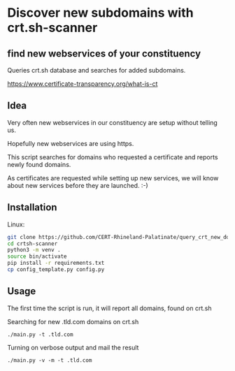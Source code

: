 # Discover new subdomains with crt.sh-scanner
## find new webservices of your constituency

Queries crt.sh database and searches for added subdomains.

https://www.certificate-transparency.org/what-is-ct

## Idea

Very often new webservices in our constituency are setup without telling us.

Hopefully new webservices are using https. 

This script searches for domains who requested a certificate and reports newly found domains.

As certificates are requested while setting up new services, we will know about new services before they are launched. :-)

## Installation

Linux:

```sh
git clone https://github.com/CERT-Rhineland-Palatinate/query_crt_new_domains.git
cd crtsh-scanner
python3 -m venv .
source bin/activate
pip install -r requirements.txt
cp config_template.py config.py
```

## Usage

The first time the script is run, it will report all domains, found on crt.sh

Searching for new .tld.com domains on crt.sh

```./main.py -t .tld.com```

Turning on verbose output and mail the result

```./main.py -v -m -t .tld.com```
